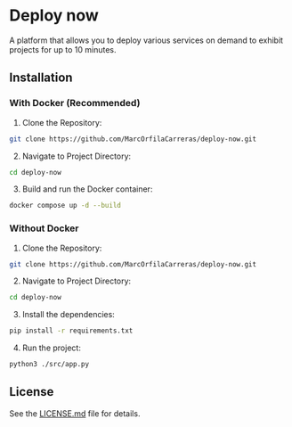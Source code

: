 # Deploy now

A platform that allows you to deploy various services on demand to exhibit projects for up to 10 minutes.

## Installation

### With Docker (Recommended)

1. Clone the Repository:
```bash
git clone https://github.com/MarcOrfilaCarreras/deploy-now.git
```

2. Navigate to Project Directory:
```bash
cd deploy-now
```

3. Build and run the Docker container:
```bash
docker compose up -d --build
```

### Without Docker

1. Clone the Repository:
```bash
git clone https://github.com/MarcOrfilaCarreras/deploy-now.git
```

2. Navigate to Project Directory:
```bash
cd deploy-now
```

3. Install the dependencies:
```bash
pip install -r requirements.txt
```

4. Run the project:
```bash
python3 ./src/app.py
```

## License

See the [LICENSE.md](LICENSE.md) file for details.
